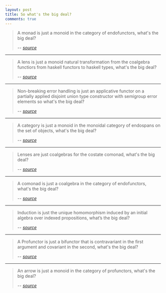 ```yaml
---
layout: post
title: So what's the big deal?
comments: true
---
```


> A monad is just a monoid in the category of endofunctors, what's the big deal?
>
> -- <cite>[source][5]</cite>

* * *

> A lens is just a monoid natural transformation from the coalgebra functiors from haskell functors to haskell types, what's the big deal?
>
> -- <cite>[source][4]</cite>

* * *

> Non-breaking error handling is just an applicative functor on a partially applied disjoint union type constructor with semigroup error elements so what's the big deal?
>
> -- <cite>[source][3]</cite>

* * *

> A category is just a monoid in the monoidal category of endospans on the set of objects, what's the big deal?
>
> -- <cite>[source][2]</cite>

* * *

> Lenses are just coalgebras for the costate comonad, what's the big deal?
>
> -- <cite>[source][1]</cite>

* * *
> A comonad is just a coalgebra in the category of endofunctors, what's the big deal?
>
> -- <cite>[source][6]</cite>

* * *
> Induction is just the unique homomorphism induced by an initial algebra over indexed propositions, what’s the big deal?
>
> -- <cite>[source][7]</cite>

* * *
> A Profunctor is just a bifunctor that is contravariant in the first argument and covariant in the second, what's the big deal?
>
> -- <cite>[source][8]</cite>

* * *
> An arrow is just a monoid in the category of profunctors, what's the big deal?
>
> -- <cite>[source][9]</cite>

[1]: http://patternsinfp.wordpress.com/2011/01/31/lenses-are-the-coalgebras-for-the-costate-comonad/
[2]: http://nlab.mathforge.org/nlab/show/category#EquivalenceDefinitions
[3]: http://applicative-errors-scala.googlecode.com/svn/artifacts/0.6/chunk-xhtml/ar01s08.html
[4]: http://www.haskell.org/pipermail/haskell-cafe/2011-February/089156.html
[5]: http://james-iry.blogspot.de/2009/05/brief-incomplete-and-mostly-wrong.html
[6]: http://stackoverflow.com/a/16022059/163423
[7]: http://blog.ezyang.com/2013/04/the-difference-between-recursion-induction/
[8]: https://www.fpcomplete.com/user/liyang/profunctors
[9]: http://blog.sigfpe.com/2011/07/profunctors-in-haskell.html
